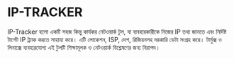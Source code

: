 # IP-TRACKER
IP-Tracker হলো একটি সহজ কিন্তু কার্যকর নেটওয়ার্ক টুল, যা ব্যবহারকারীকে নিজের IP তথ্য জানতে এবং নির্দিষ্ট টার্গেট IP ট্র্যাক করতে সাহায্য করে। এটি লোকেশন, ISP, দেশ, রিজিয়নসহ দরকারি ডেটা সংগ্রহ করে। টার্মুক্স ও লিনাক্সে ব্যবহারযোগ্য এই টুলটি শিক্ষামূলক ও নেটওয়ার্ক বিশ্লেষণের জন্য নিরাপদ।
